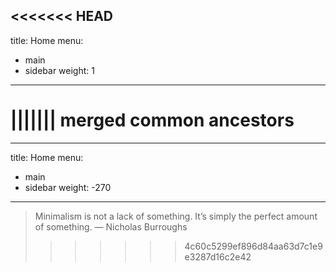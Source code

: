 <<<<<<< HEAD
---
title: Home
menu:
  - main
  - sidebar
weight: 1
---
||||||| merged common ancestors
=======
---
title: Home
menu:
  - main
  - sidebar
weight: -270
---
> Minimalism is not a lack of something. It’s simply the perfect amount of something.
> — Nicholas Burroughs
>>>>>>> 4c60c5299ef896d84aa63d7c1e9e3287d16c2e42
